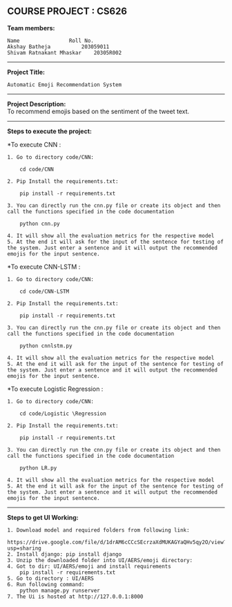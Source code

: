 ## COURSE PROJECT : CS626

**Team members:**  



```
Name				Roll No.
Akshay Batheja			203059011
Shivam Ratnakant Mhaskar 	20305R002
```
--- 

**Project Title:**  

`Automatic Emoji Recommendation System`

---

**Project Description:**  
To recommend emojis based on the sentiment of the tweet text. 

---

**Steps to execute the project:**

*To execute CNN :
```
1. Go to directory code/CNN:
	
	cd code/CNN

2. Pip Install the requirements.txt:
	
	pip install -r requirements.txt
	
3. You can directly run the cnn.py file or create its object and then call the functions specified in the code documentation

	python cnn.py

4. It will show all the evaluation metrics for the respective model
5. At the end it will ask for the input of the sentence for testing of the system. Just enter a sentence and it will output the recommended emojis for the input sentence.
```

*To execute CNN-LSTM :

```
1. Go to directory code/CNN:
	
	cd code/CNN-LSTM

2. Pip Install the requirements.txt:
	
	pip install -r requirements.txt
	
3. You can directly run the cnn.py file or create its object and then call the functions specified in the code documentation

	python cnnlstm.py

4. It will show all the evaluation metrics for the respective model
5. At the end it will ask for the input of the sentence for testing of the system. Just enter a sentence and it will output the recommended emojis for the input sentence.
```

*To execute Logistic Regression :
```
1. Go to directory code/CNN:
	
	cd code/Logistic \Regression

2. Pip Install the requirements.txt:
	
	pip install -r requirements.txt
	
3. You can directly run the cnn.py file or create its object and then call the functions specified in the code documentation

	python LR.py

4. It will show all the evaluation metrics for the respective model
5. At the end it will ask for the input of the sentence for testing of the system. Just enter a sentence and it will output the recommended emojis for the input sentence.
```
---



**Steps to get UI Working:**
```
1. Download model and required folders from following link:

https://drive.google.com/file/d/1drAM6cCCcSEcrzaXdMUKAGYaQHv5qy2O/view?usp=sharing
2. Install django: pip install django
3. Unzip the downloaded folder into UI/AERS/emoji directory:
4. Got to dir: UI/AERS/emoji and install requirements 
	pip install -r requirements.txt 
5. Go to directory : UI/AERS
6. Run following command:
	python manage.py runserver 
7. The Ui is hosted at http://127.0.0.1:8000
```
